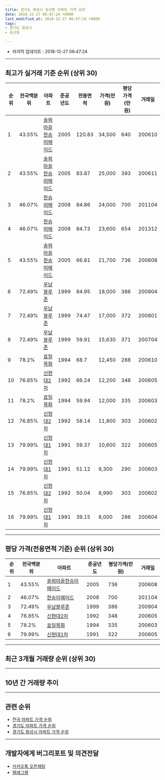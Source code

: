 ```yaml
---
title: 경기도 화성시 송산동 아파트 가격 순위
date: 2018-12-27 06:47:24 +0900
last_modified_at: 2018-12-27 06:47:24 +0900
tags:
- 경기도 화성시
- 송산동

---
```


* 마지막 업데이트 : 2018-12-27 06:47:24

---

## 최고가 실거래 기준 순위 (상위 30)


|순위|전국백분위|아파트|준공년도|전용면적|가격(만원)|평당가격(만원)|거래일|
|---|---|---|---|---|---|---|---|
|1|43.55%|[솔뫼마을한승미메이드](https://search.naver.com/search.naver?query=%EA%B2%BD%EA%B8%B0%EB%8F%84+%ED%99%94%EC%84%B1%EC%8B%9C+%EC%86%A1%EC%82%B0%EB%8F%99+%EC%86%94%EB%AB%BC%EB%A7%88%EC%9D%84%ED%95%9C%EC%8A%B9%EB%AF%B8%EB%A9%94%EC%9D%B4%EB%93%9C)|2005|120.83|34,500|640|200610|
|2|43.55%|[솔뫼마을한승미메이드](https://search.naver.com/search.naver?query=%EA%B2%BD%EA%B8%B0%EB%8F%84+%ED%99%94%EC%84%B1%EC%8B%9C+%EC%86%A1%EC%82%B0%EB%8F%99+%EC%86%94%EB%AB%BC%EB%A7%88%EC%9D%84%ED%95%9C%EC%8A%B9%EB%AF%B8%EB%A9%94%EC%9D%B4%EB%93%9C)|2005|83.87|25,000|393|200611|
|3|46.07%|[한승미메이드](https://search.naver.com/search.naver?query=%EA%B2%BD%EA%B8%B0%EB%8F%84+%ED%99%94%EC%84%B1%EC%8B%9C+%EC%86%A1%EC%82%B0%EB%8F%99+%ED%95%9C%EC%8A%B9%EB%AF%B8%EB%A9%94%EC%9D%B4%EB%93%9C)|2008|84.86|24,000|700|201104|
|4|46.07%|[한승미메이드](https://search.naver.com/search.naver?query=%EA%B2%BD%EA%B8%B0%EB%8F%84+%ED%99%94%EC%84%B1%EC%8B%9C+%EC%86%A1%EC%82%B0%EB%8F%99+%ED%95%9C%EC%8A%B9%EB%AF%B8%EB%A9%94%EC%9D%B4%EB%93%9C)|2008|84.73|23,600|654|201312|
|5|43.55%|[솔뫼마을한승미메이드](https://search.naver.com/search.naver?query=%EA%B2%BD%EA%B8%B0%EB%8F%84+%ED%99%94%EC%84%B1%EC%8B%9C+%EC%86%A1%EC%82%B0%EB%8F%99+%EC%86%94%EB%AB%BC%EB%A7%88%EC%9D%84%ED%95%9C%EC%8A%B9%EB%AF%B8%EB%A9%94%EC%9D%B4%EB%93%9C)|2005|66.81|21,700|736|200608|
|6|72.49%|[우남블루존](https://search.naver.com/search.naver?query=%EA%B2%BD%EA%B8%B0%EB%8F%84+%ED%99%94%EC%84%B1%EC%8B%9C+%EC%86%A1%EC%82%B0%EB%8F%99+%EC%9A%B0%EB%82%A8%EB%B8%94%EB%A3%A8%EC%A1%B4)|1999|84.95|18,000|386|200904|
|7|72.49%|[우남블루존](https://search.naver.com/search.naver?query=%EA%B2%BD%EA%B8%B0%EB%8F%84+%ED%99%94%EC%84%B1%EC%8B%9C+%EC%86%A1%EC%82%B0%EB%8F%99+%EC%9A%B0%EB%82%A8%EB%B8%94%EB%A3%A8%EC%A1%B4)|1999|74.47|17,000|372|200801|
|8|72.49%|[우남블루존](https://search.naver.com/search.naver?query=%EA%B2%BD%EA%B8%B0%EB%8F%84+%ED%99%94%EC%84%B1%EC%8B%9C+%EC%86%A1%EC%82%B0%EB%8F%99+%EC%9A%B0%EB%82%A8%EB%B8%94%EB%A3%A8%EC%A1%B4)|1999|59.91|15,630|371|200704|
|9|78.2%|[효일목화](https://search.naver.com/search.naver?query=%EA%B2%BD%EA%B8%B0%EB%8F%84+%ED%99%94%EC%84%B1%EC%8B%9C+%EC%86%A1%EC%82%B0%EB%8F%99+%ED%9A%A8%EC%9D%BC%EB%AA%A9%ED%99%94)|1994|68.7|12,450|288|200610|
|10|76.85%|[신현대2차](https://search.naver.com/search.naver?query=%EA%B2%BD%EA%B8%B0%EB%8F%84+%ED%99%94%EC%84%B1%EC%8B%9C+%EC%86%A1%EC%82%B0%EB%8F%99+%EC%8B%A0%ED%98%84%EB%8C%802%EC%B0%A8)|1992|66.24|12,200|348|200605|
|11|78.2%|[효일목화](https://search.naver.com/search.naver?query=%EA%B2%BD%EA%B8%B0%EB%8F%84+%ED%99%94%EC%84%B1%EC%8B%9C+%EC%86%A1%EC%82%B0%EB%8F%99+%ED%9A%A8%EC%9D%BC%EB%AA%A9%ED%99%94)|1994|59.94|12,000|335|200603|
|12|76.85%|[신현대2차](https://search.naver.com/search.naver?query=%EA%B2%BD%EA%B8%B0%EB%8F%84+%ED%99%94%EC%84%B1%EC%8B%9C+%EC%86%A1%EC%82%B0%EB%8F%99+%EC%8B%A0%ED%98%84%EB%8C%802%EC%B0%A8)|1992|58.14|11,800|303|200602|
|13|79.99%|[신현대1차](https://search.naver.com/search.naver?query=%EA%B2%BD%EA%B8%B0%EB%8F%84+%ED%99%94%EC%84%B1%EC%8B%9C+%EC%86%A1%EC%82%B0%EB%8F%99+%EC%8B%A0%ED%98%84%EB%8C%801%EC%B0%A8)|1991|59.37|10,600|322|200605|
|14|79.99%|[신현대1차](https://search.naver.com/search.naver?query=%EA%B2%BD%EA%B8%B0%EB%8F%84+%ED%99%94%EC%84%B1%EC%8B%9C+%EC%86%A1%EC%82%B0%EB%8F%99+%EC%8B%A0%ED%98%84%EB%8C%801%EC%B0%A8)|1991|51.12|9,300|290|200603|
|15|76.85%|[신현대2차](https://search.naver.com/search.naver?query=%EA%B2%BD%EA%B8%B0%EB%8F%84+%ED%99%94%EC%84%B1%EC%8B%9C+%EC%86%A1%EC%82%B0%EB%8F%99+%EC%8B%A0%ED%98%84%EB%8C%802%EC%B0%A8)|1992|50.04|8,990|303|200602|
|16|79.99%|[신현대1차](https://search.naver.com/search.naver?query=%EA%B2%BD%EA%B8%B0%EB%8F%84+%ED%99%94%EC%84%B1%EC%8B%9C+%EC%86%A1%EC%82%B0%EB%8F%99+%EC%8B%A0%ED%98%84%EB%8C%801%EC%B0%A8)|1991|39.15|8,000|286|200604|


---

## 평당 가격(전용면적 기준) 순위 (상위 30)


|순위|전국백분위|아파트|준공년도|평당가격(만원)|거래일|
|---|---|---|---|---|---|
|1|43.55%|[솔뫼마을한승미메이드](https://search.naver.com/search.naver?query=%EA%B2%BD%EA%B8%B0%EB%8F%84+%ED%99%94%EC%84%B1%EC%8B%9C+%EC%86%A1%EC%82%B0%EB%8F%99+%EC%86%94%EB%AB%BC%EB%A7%88%EC%9D%84%ED%95%9C%EC%8A%B9%EB%AF%B8%EB%A9%94%EC%9D%B4%EB%93%9C)|2005|736|200608|
|2|46.07%|[한승미메이드](https://search.naver.com/search.naver?query=%EA%B2%BD%EA%B8%B0%EB%8F%84+%ED%99%94%EC%84%B1%EC%8B%9C+%EC%86%A1%EC%82%B0%EB%8F%99+%ED%95%9C%EC%8A%B9%EB%AF%B8%EB%A9%94%EC%9D%B4%EB%93%9C)|2008|700|201104|
|3|72.49%|[우남블루존](https://search.naver.com/search.naver?query=%EA%B2%BD%EA%B8%B0%EB%8F%84+%ED%99%94%EC%84%B1%EC%8B%9C+%EC%86%A1%EC%82%B0%EB%8F%99+%EC%9A%B0%EB%82%A8%EB%B8%94%EB%A3%A8%EC%A1%B4)|1999|386|200904|
|4|76.85%|[신현대2차](https://search.naver.com/search.naver?query=%EA%B2%BD%EA%B8%B0%EB%8F%84+%ED%99%94%EC%84%B1%EC%8B%9C+%EC%86%A1%EC%82%B0%EB%8F%99+%EC%8B%A0%ED%98%84%EB%8C%802%EC%B0%A8)|1992|348|200605|
|5|78.2%|[효일목화](https://search.naver.com/search.naver?query=%EA%B2%BD%EA%B8%B0%EB%8F%84+%ED%99%94%EC%84%B1%EC%8B%9C+%EC%86%A1%EC%82%B0%EB%8F%99+%ED%9A%A8%EC%9D%BC%EB%AA%A9%ED%99%94)|1994|335|200603|
|6|79.99%|[신현대1차](https://search.naver.com/search.naver?query=%EA%B2%BD%EA%B8%B0%EB%8F%84+%ED%99%94%EC%84%B1%EC%8B%9C+%EC%86%A1%EC%82%B0%EB%8F%99+%EC%8B%A0%ED%98%84%EB%8C%801%EC%B0%A8)|1991|322|200605|


---

## 최근 3개월 거래량 순위 (상위 30)


<div style="width:100%;">
    <canvas id="deal_count_ranking" height="250"></canvas>
</div>


<script>
new Chart(document.getElementById("deal_count_ranking"), {
    type: 'horizontalBar',
    data: {
        labels: ['솔뫼마을한승미메이드', '우남블루존', '신현대2차', '한승미메이드', '효일목화', '신현대1차'],
        datasets: [{
            label: '실거래 수',
            data: [7, 7, 5, 3, 2, 2],
            borderColor: "rgba(255, 0, 128, 1)",
            backgroundColor: "rgba(255, 0, 128, 0.5)",
            fill: false,
        }]
    },
    options: {
        responsive: true,
        title: {
            display: true,
            text: '최근 3개월 거래량 순위'
        },
        tooltips: {
            mode: 'index',
            intersect: false,
            callbacks: {
                title: function(tooltipItems, data) {
                    return "실거래 수:";
                },
                label: function(tooltipItem, data) {
                    return data.labels[tooltipItem.index] + ": " + tooltipItem.xLabel;
                }
            }
        },
        hover: {
            mode: 'nearest',
            intersect: true
        },
        scales: {
            xAxes: [{
                display: true,
                scaleLabel: {
                    display: true,
                    labelString: '실거래 수'
                },
                ticks: {
                    suggestedMin: 0,
                }
            }],
            yAxes: [{
                display: true,
                ticks: {
                    autoSkip: false,
                    callback: function(value, index, values) {
                        if (value.length > 15)
                            return value.substr(0, 13) + "...";
                        else
                            return value;
                    }
                },
                scaleLabel: {
                    display: false,
                }
            }]
        }
    }
});

</script>


---

## 10년 간 거래량 추이


<div style="width:100%;">
    <canvas id="deal_progress" height="250"></canvas>
</div>

<script>
new Chart(document.getElementById("deal_progress"), {
    type: 'line',
    data: {
        labels: ['200812','200901','200902','200903','200904','200905','200906','200907','200908','200909','200910','200911','200912','201001','201002','201003','201004','201005','201006','201007','201008','201009','201010','201011','201012','201101','201102','201103','201104','201105','201106','201107','201108','201109','201110','201111','201112','201201','201202','201203','201204','201205','201206','201207','201208','201209','201210','201211','201212','201301','201302','201303','201304','201305','201306','201307','201308','201309','201310','201311','201312','201401','201402','201403','201404','201405','201406','201407','201408','201409','201410','201411','201412','201501','201502','201503','201504','201505','201506','201507','201508','201509','201510','201511','201512','201601','201602','201603','201604','201605','201606','201607','201608','201609','201610','201611','201612','201701','201702','201703','201704','201705','201706','201707','201708','201709','201710','201711','201712','201801','201802','201803','201804','201805','201806','201807','201808','201809','201810','201811','201812'],
        datasets: [{
            label: '실거래 수',
            pointRadius: 1,
            data: [4, 4, 7, 9, 11, 13, 12, 16, 19, 19, 13, 9, 10, 5, 7, 14, 11, 9, 4, 8, 7, 9, 20, 6, 9, 18, 21, 30, 25, 18, 17, 16, 18, 23, 14, 8, 12, 8, 5, 10, 10, 7, 12, 9, 8, 15, 18, 10, 8, 5, 10, 10, 15, 12, 12, 9, 10, 9, 18, 20, 15, 8, 23, 15, 14, 7, 16, 7, 14, 12, 26, 14, 9, 15, 6, 21, 7, 11, 12, 14, 15, 9, 15, 9, 7, 10, 10, 17, 8, 11, 10, 14, 7, 7, 11, 8, 8, 10, 11, 11, 12, 16, 5, 18, 5, 11, 16, 11, 11, 12, 7, 12, 13, 10, 7, 7, 11, 14, 14, 8, 4],
            borderColor: "rgba(255, 201, 14, 1)",
            backgroundColor: "rgba(255, 201, 14, 0.5)",
            fill: true,
        }]
    },
    options: {
        responsive: true,
        title: {
            display: true,
            text: '10년간 거래량 추이'
        },
        tooltips: {
            mode: 'index',
            intersect: false,
        },
        hover: {
            mode: 'nearest',
            intersect: true
        },
        scales: {
            xAxes: [{
                display: true,
                scaleLabel: {
                    display: true,
                    labelString: '년/월'
                }
            }],
            yAxes: [{
                display: true,
                ticks: {
                    suggestedMin: 0,
                },
                scaleLabel: {
                    display: true,
                    labelString: '실거래 수'
                }
            }]
        }
    }
});

</script>


---

## 관련 순위

- [전국 아파트 가격 순위](https://inasie.github.io/apt-ranking/전국)
- [경기도 아파트 가격 순위](https://inasie.github.io/apt-ranking/경기도)
- [경기도 화성시 아파트 가격 순위](https://inasie.github.io/apt-ranking/경기도-화성시)


---

## 개발자에게 버그리포트 및 의견전달

- [카카오톡 오픈채팅](https://open.kakao.com/o/gLJUAP4)
- [텔레그램](https://t.me/inasie)

